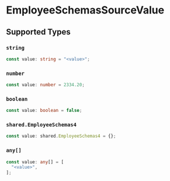# EmployeeSchemasSourceValue


## Supported Types

### `string`

```typescript
const value: string = "<value>";
```

### `number`

```typescript
const value: number = 2334.20;
```

### `boolean`

```typescript
const value: boolean = false;
```

### `shared.EmployeeSchemas4`

```typescript
const value: shared.EmployeeSchemas4 = {};
```

### `any[]`

```typescript
const value: any[] = [
  "<value>",
];
```

